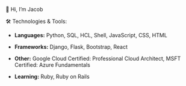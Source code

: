 👋 Hi, I’m Jacob

🛠️ Technologies & Tools: 

- **Languages:** Python, SQL, HCL, Shell, JavaScript, CSS, HTML

- **Frameworks:**  Django, Flask, Bootstrap, React

- **Other:** Google Cloud Certified: Professional Cloud Architect, MSFT Certified: Azure Fundamentals

- **Learning:** Ruby, Ruby on Rails
